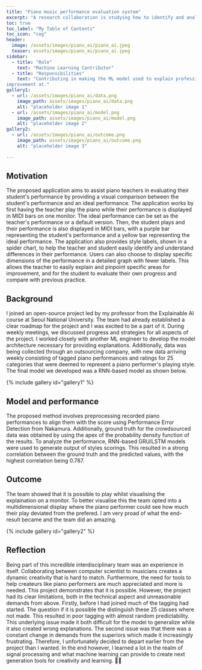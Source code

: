 ```yaml
---
title: "Piano music performance evaluation system"
excerpt: "A research collaboration is studying how to identify and analyze styles of piano performances in order to improve playing style skills."
toc: true
toc_label: "My Table of Contents"
toc_icon: "cog"
header:
  image: /assets/images/piano_ai/piano_ai.jpeg
  teaser: assets/images/piano_ai/piano_ai.jpeg
sidebar:
  - title: "Role"
    text: "Machine Learning Contributor"
  - title: "Responsibilities"
    text: "Contributing in making the ML model used to explain professional pianists different style and what they can
improvement at."
gallery1:
  - url: /assets/images/piano_ai/data.png
    image_path: assets/images/piano_ai/data.png
    alt: "placeholder image 1"
  - url: /assets/images/piano_ai/model.png
    image_path: assets/images/piano_ai/model.png
    alt: "placeholder image 2"
gallery2:
  - url: /assets/images/piano_ai/outcome.png
    image_path: assets/images/piano_ai/outcome.png
    alt: "placeholder image 3"
    
---
```


## Motivation

The proposed application aims to assist piano teachers in evaluating their student's performance by providing a visual comparison between the student's performance and an ideal performance. The application works by first having the teacher play the piano while their performance is displayed in MIDI bars on one monitor. The ideal performance can be set as the teacher's performance or a default version. Then, the student plays and their performance is also displayed in MIDI bars, with a purple bar representing the student's performance and a yellow bar representing the ideal performance. The application also provides style labels, shown in a spider chart, to help the teacher and student easily identify and understand differences in their performance. Users can also choose to display specific dimensions of the performance in a detailed graph with fewer labels. This allows the teacher to easily explain and pinpoint specific areas for improvement, and for the student to evaluate their own progress and compare with previous practice.

## Background

I joined an open-source project led by my professor from the Explainable AI course at Seoul National University. The team had already established a clear roadmap for the project and I was excited to be a part of it. During weekly meetings, we discussed progress and strategies for all aspects of the project. I worked closely with another ML engineer to develop the model architecture necessary for providing explanations. Additionally, data was being collected through an outsourcing company, with new data arriving weekly consisting of tagged piano performances and ratings for 25 categories that were deemed to represent a piano performer's playing style. The final model we developed was a RNN-based model as shown below.

{% include gallery id="gallery1" %}

## Model and performance

The proposed method involves preprocessing recorded piano performances to align them with the score using Performance Error Detection from Nakamura. Additionally, ground truth for the crowdsourced data was obtained by using the apex of the probability density function of the results. To analyze the performance, RNN-based GRU/LSTM models were used to generate output of styles scorings. This resulted in a strong correlation between the ground truth and the predicted values, with the highest correlation being 0.787.

## Outcome

The team showed that it is possible to play whilst visualising the explaination on a monitor. To better visualise this the team opted into a multidimensional display where the piano performer could see how much their play deviated from the prefered. I am very proad of what the end-result became and the team did an amazing. 

{% include gallery id="gallery2" %}

## Reflection

Being part of this incredible interdisciplinary team was an experience in itself. Collaborating between computer scientist to musicians creates a dynamic creativity that is hard to match. Furthermore, the need for tools to help createurs like piano performers are much appreciated and more is needed. This project demonstrates that it is possible. However, the project had its clear limitations, both in the technical aspect and unreasonable demands from above. Firstly, before I had joined much of the tagging had started. The question if it is possible the distinguish these 25 classes where not made. This resulted in poor tagging with almost random predictability. This underlying issue made it both difficult for the model to generalize while it also created wrong explanations. The second issue was that there was a constant change in demands from the superiors which made it increasingly frustrating. Therefore, I unfortunately decided to depart earlier from the project than I wanted. In the end however, I learned a lot in the realm of signal processing and what machine learning can provide to create next generation tools for creativity and learning. 🎹🕺



